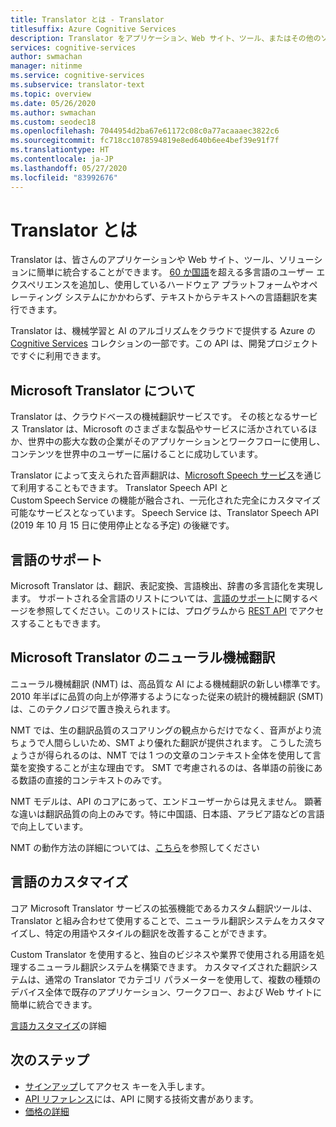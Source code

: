 ```yaml
---
title: Translator とは - Translator
titlesuffix: Azure Cognitive Services
description: Translator をアプリケーション、Web サイト、ツール、またはその他のソリューションに統合して、多言語ユーザー エクスペリエンスを提供できます。
services: cognitive-services
author: swmachan
manager: nitinme
ms.service: cognitive-services
ms.subservice: translator-text
ms.topic: overview
ms.date: 05/26/2020
ms.author: swmachan
ms.custom: seodec18
ms.openlocfilehash: 7044954d2ba67e61172c08c0a77acaaaec3822c6
ms.sourcegitcommit: fc718cc1078594819e8ed640b6ee4bef39e91f7f
ms.translationtype: HT
ms.contentlocale: ja-JP
ms.lasthandoff: 05/27/2020
ms.locfileid: "83992676"
---
```

# <a name="what-is-the-translator"></a>Translator とは

Translator は、皆さんのアプリケーションや Web サイト、ツール、ソリューションに簡単に統合することができます。 [60 か国語](languages.md)を超える多言語のユーザー エクスペリエンスを追加し、使用しているハードウェア プラットフォームやオペレーティング システムにかかわらず、テキストからテキストへの言語翻訳を実行できます。

Translator は、機械学習と AI のアルゴリズムをクラウドで提供する Azure の [Cognitive Services](https://docs.microsoft.com/azure/?pivot=products&panel=ai) コレクションの一部です。この API は、開発プロジェクトですぐに利用できます。

## <a name="about-microsoft-translator"></a>Microsoft Translator について

Translator は、クラウドベースの機械翻訳サービスです。 その核となるサービス Translator は、Microsoft のさまざまな製品やサービスに活かされているほか、世界中の膨大な数の企業がそのアプリケーションとワークフローに使用し、コンテンツを世界中のユーザーに届けることに成功しています。

Translator によって支えられた音声翻訳は、[Microsoft Speech サービス](https://docs.microsoft.com/azure/cognitive-services/speech-service/)を通じて利用することもできます。 Translator Speech API と Custom Speech Service の機能が融合され、一元化された完全にカスタマイズ可能なサービスとなっています。 Speech Service は、Translator Speech API (2019 年 10 月 15 日に使用停止となる予定) の後継です。

## <a name="language-support"></a>言語のサポート

Microsoft Translator は、翻訳、表記変換、言語検出、辞書の多言語化を実現します。 サポートされる全言語のリストについては、[言語のサポート](language-support.md)に関するページを参照してください。このリストには、プログラムから [REST API](https://docs.microsoft.com/azure/cognitive-services/translator/reference/v3-0-languages) でアクセスすることもできます。  

## <a name="microsoft-translator-neural-machine-translation"></a>Microsoft Translator のニューラル機械翻訳

ニューラル機械翻訳 (NMT) は、高品質な AI による機械翻訳の新しい標準です。 2010 年半ばに品質の向上が停滞するようになった従来の統計的機械翻訳 (SMT) は、このテクノロジで置き換えられます。

NMT では、生の翻訳品質のスコアリングの観点からだけでなく、音声がより流ちょうで人間らしいため、SMT より優れた翻訳が提供されます。 こうした流ちょうさが得られるのは、NMT では 1 つの文章のコンテキスト全体を使用して言葉を変換することが主な理由です。 SMT で考慮されるのは、各単語の前後にある数語の直接的コンテキストのみです。

NMT モデルは、API のコアにあって、エンドユーザーからは見えません。 顕著な違いは翻訳品質の向上のみです。特に中国語、日本語、アラビア語などの言語で向上しています。

NMT の動作方法の詳細については、[こちら](https://www.microsoft.com/en-us/translator/mt.aspx#nnt)を参照してください

## <a name="language-customization"></a>言語のカスタマイズ

コア Microsoft Translator サービスの拡張機能であるカスタム翻訳ツールは、Translator と組み合わせて使用することで、ニューラル翻訳システムをカスタマイズし、特定の用語やスタイルの翻訳を改善することができます。

Custom Translator を使用すると、独自のビジネスや業界で使用される用語を処理するニューラル翻訳システムを構築できます。 カスタマイズされた翻訳システムは、通常の Translator でカテゴリ パラメーターを使用して、複数の種類のデバイス全体で既存のアプリケーション、ワークフロー、および Web サイトに簡単に統合できます。

[言語カスタマイズ](customization.md)の詳細

## <a name="next-steps"></a>次のステップ

- [サインアップ](translator-text-how-to-signup.md)してアクセス キーを入手します。
- [API リファレンス](https://docs.microsoft.com/azure/cognitive-services/Translator/reference/v3-0-reference)には、API に関する技術文書があります。
- [価格の詳細](https://azure.microsoft.com/pricing/details/cognitive-services/translator-text-api/)
